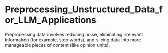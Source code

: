 # Preprocessing_Unstructured_Data_for_LLM_Applications
Preprocessing data involves reducing noise, eliminating irrelevant information (for example, stop words), and slicing data into more manageable pieces of content (like opinion units).
